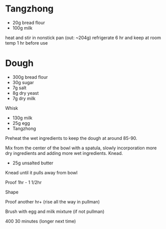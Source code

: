 # Tangzhong

* 20g bread flour
* 100g milk

heat and stir in nonstick pan (out: ~204g)
refrigerate 6 hr and keep at room temp 1 hr before use

# Dough

* 300g bread flour
* 30g sugar
* 7g salt
* 8g dry yeast
* 7g dry milk

Whisk

* 130g milk
* 25g egg
* Tangzhong

Preheat the wet ingredients to keep the dough at around 85-90.

Mix from the center of the bowl with a spatula, slowly incorporation more dry ingredients and adding more wet ingredients. Knead.

* 25g unsalted butter

Knead until it pulls away from bowl

Proof 1hr - 1 1/2hr

Shape

Proof another hr+ (rise all the way in pullman)

Brush with egg and milk mixture (if not pullman)

400 30 minutes (longer next time)
